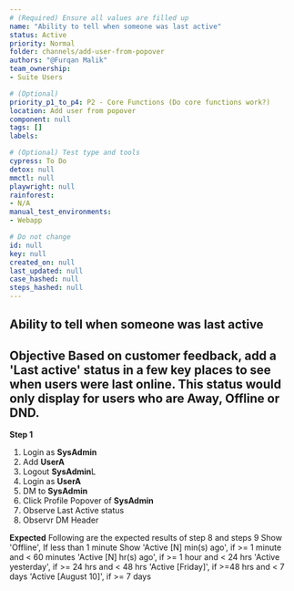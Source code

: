 ```yaml
---
# (Required) Ensure all values are filled up
name: "Ability to tell when someone was last active"
status: Active
priority: Normal
folder: channels/add-user-from-popover
authors: "@Furqan Malik"
team_ownership: 
- Suite Users

# (Optional)
priority_p1_to_p4: P2 - Core Functions (Do core functions work?)
location: Add user from popover
component: null
tags: []
labels: 

# (Optional) Test type and tools
cypress: To Do
detox: null
mmctl: null
playwright: null
rainforest: 
- N/A
manual_test_environments: 
- Webapp

# Do not change
id: null
key: null
created_on: null
last_updated: null
case_hashed: null
steps_hashed: null
---
```


## Ability to tell when someone was last active

**Objective**
Based on customer feedback, add a 'Last active' status in a few key places to see when users were last online. This status would only display for users who are Away, Offline or DND.
---

**Step 1**

1. Login as **SysAdmin**
2. Add **UserA** 
3. Logout **SysAdmin**L
5. Login as **UserA** 
6. DM to **SysAdmin**  
7. Click Profile Popover of **SysAdmin** 
8. Observe Last Active status
9. Observr DM Header

**Expected**
Following are the expected results of step 8 and steps 9
Show 'Offline', If less than 1 minute
Show 'Active [N] min(s) ago', if >= 1 minute and < 60 minutes
'Active [N] hr(s) ago', if >= 1 hour and < 24 hrs
'Active yesterday', if >= 24 hrs and < 48 hrs
'Active [Friday]', if >=48 hrs and < 7 days
'Active [August 10]', if >= 7 days
